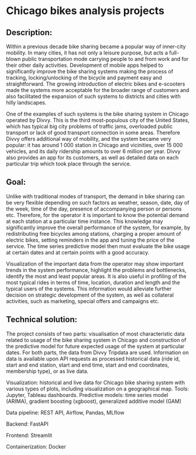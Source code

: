 # Chicago bikes analysis projects


Description:
--------------
Within a previous decade bike sharing became a popular way of inner-city mobility. In many cities, it has not only a leisure purpose, but acts a full-blown public transportation mode carrying people to and from work and for their other daily activities. Development of mobile apps helped to significantly improve the bike sharing systems making the process of tracking, locking/unlocking of the bicycle and payment easy and straightforward. The growing introduction of electric bikes and e-scooters made the systems more acceptable for the broader range of customers and also facilitated the expansion of such systems to districts and cities with hilly landscapes. 

One of the examples of such systems is the bike sharing system in Chicago operated by Divvy. This is the third most-populous city of the United States, which has typical big city problems of traffic jams, overloaded public transport or lack of good transport connection in some areas. Therefore Divvy offers additional way of mobility, and the system became very popular: it has around 1 000 station in Chicago and vicinities, over 15 000 vehicles, and its daily ridership amounts to over 6 million per year. Divvy also provides an app for its customers, as well as detailed data on each particular trip which took place through the service.

Goal:
------
Unlike with traditional modes of transport, the demand in bike sharing can be very flexible depending on such factors as weather, season, date, day of the week, time of the day, presence of accompanying person or persons etc. Therefore, for the operator it is important to know the potential demand at each station at a particular time instance. This knowledge may significantly improve the overall performance of the system, for example, by redistributing free bicycles among stations, charging a proper amount of electric bikes, setting reminders in the app and tuning the price of the service. The time series predictive model then must evaluate the bike usage at certain dates and at certain points with a good accuracy.

Visualization of the important data from the operator may show important trends in the system performance, highlight the problems and bottlenecks, identify the most and least popular areas. It is also useful in profiling of the most typical rides in terms of time, location, duration and length and the typical users of the systems. This information would alleviate further decision on strategic development of the system, as well as collateral activities, such as marketing, special offers and campaigns etc.

Technical solution: 
---------------------
The project consists of two parts: visualisation of most characteristic data related to usage of the bike sharing system in Chicago and construction of the predictive model for future expected usage of the system at particular dates. For both parts, the data from Divvy Tripdata are used. Information on data is available upon API requests as processed historical data (ride id, start and end station, start and end time, start and end coordinates, membership type), or as live data. 

Visualization: historical and live data for Chicago bike sharing system with various types of plots, including visualization on a geographical map. Tools: Jupyter, Tableau dashboards.
Predictive models: time series model (ARIMA), gradient boosting (xgboost), generalized additive model (GAM)

Data pipeline: REST API, Airflow, Pandas, MLflow

Backend: FastAPI

Frontend: Streamlit

Containerization: Docker


